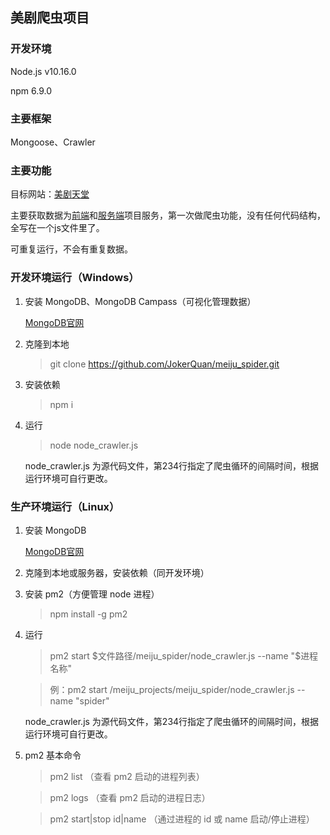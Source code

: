 ## 美剧爬虫项目
### 开发环境
Node.js v10.16.0

npm 6.9.0

### 主要框架

Mongoose、Crawler

### 主要功能

目标网站：[美剧天堂](https://www.meijutt.com)

主要获取数据为[前端](https://github.com/JokerQuan/meiju-client)和[服务端](https://github.com/JokerQuan/meiju-server)项目服务，第一次做爬虫功能，没有任何代码结构，全写在一个js文件里了。

可重复运行，不会有重复数据。

### 开发环境运行（Windows）

1. 安装 MongoDB、MongoDB Campass（可视化管理数据） 

    [MongoDB官网](https://www.mongodb.com/)

2. 克隆到本地

    > git clone https://github.com/JokerQuan/meiju_spider.git

3. 安装依赖

    > npm i

4. 运行
    > node node_crawler.js

    node_crawler.js 为源代码文件，第234行指定了爬虫循环的间隔时间，根据运行环境可自行更改。

### 生产环境运行（Linux）

1. 安装 MongoDB

    [MongoDB官网](https://www.mongodb.com/)

2. 克隆到本地或服务器，安装依赖（同开发环境）

3. 安装 pm2（方便管理 node 进程）

    > npm install -g pm2

4. 运行

    > pm2 start $文件路径/meiju_spider/node_crawler.js --name "$进程名称"

    > 例：pm2 start /meiju_projects/meiju_spider/node_crawler.js --name "spider"

    node_crawler.js 为源代码文件，第234行指定了爬虫循环的间隔时间，根据运行环境可自行更改。

5. pm2 基本命令

    > pm2 list （查看 pm2 启动的进程列表）

    > pm2 logs （查看 pm2 启动的进程日志）

    > pm2 start|stop id|name （通过进程的 id 或 name 启动/停止进程）

